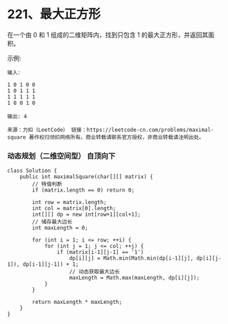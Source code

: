 221、最大正方形
===
在一个由 0 和 1 组成的二维矩阵内，找到只包含 1 的最大正方形，并返回其面积。<br>

示例:<br>
```
输入: 

1 0 1 0 0
1 0 1 1 1
1 1 1 1 1
1 0 0 1 0

输出: 4
```
``
来源：力扣（LeetCode）
链接：https://leetcode-cn.com/problems/maximal-square
著作权归领扣网络所有。商业转载请联系官方授权，非商业转载请注明出处。
``

### 动态规划（二维空间型） 自顶向下
```
class Solution {
    public int maximalSquare(char[][] matrix) {
        // 特值判断
        if (matrix.length == 0) return 0;

        int row = matrix.length;
        int col = matrix[0].length;
        int[][] dp = new int[row+1][col+1];
        // 储存最大边长
        int maxLength = 0;

        for (int i = 1; i <= row; ++i) {
            for (int j = 1; j <= col; ++j) {
                if (matrix[i-1][j-1] == '1')
                    dp[i][j] = Math.min(Math.min(dp[i-1][j], dp[i][j-1]), dp[i-1][j-1]) + 1;
                    // 动态获取最大边长
                    maxLength = Math.max(maxLength, dp[i][j]);
            }
        }

        return maxLength * maxLength;
    }
}
```
